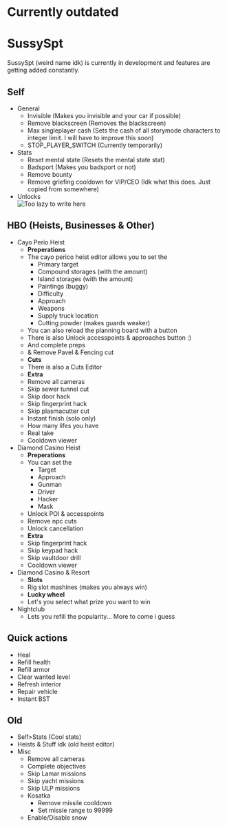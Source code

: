 # Currently outdated

# SussySpt
SussySpt (weird name idk) is currently in development and features are getting added constantly.

## Self
- General
    - Invisible (Makes you invisible and your car if possible)
    - Remove blackscreen (Removes the blackscreen)
    - Max singleplayer cash (Sets the cash of all storymode characters to integer limit. I will have to improve this soon)
    - STOP_PLAYER_SWITCH (Currently temporarily)
- Stats
    - Reset mental state (Resets the mental state stat)
    - Badsport (Makes you badsport or not)
    - Remove bounty
    - Remove griefing cooldown for VIP/CEO (Idk what this does. Just copied from somewhere)
- Unlocks<br />
    ![Too lazy to write here](https://cdn.discordapp.com/attachments/1130207747867156566/1154437564510523472/image.png)

## HBO (Heists, Businesses & Other)
- Cayo Perio Heist
    - **Preperations**
    - The cayo perico heist editor allows you to set the
        - Primary target
        - Compound storages (with the amount)
        - Island storages (with the amount)
        - Paintings (buggy)
        - Difficulty
        - Approach
        - Weapons
        - Supply truck location
        - Cutting powder (makes guards weaker)
    - You can also reload the planning board with a button
    - There is also Unlock accesspoints & approaches button :)
    - And complete preps
    - & Remove Pavel & Fencing cut
    - **Cuts**
    - There is also a Cuts Editor
    - **Extra**
    - Remove all cameras
    - Skip sewer tunnel cut
    - Skip door hack
    - Skip fingerprint hack
    - Skip plasmacutter cut
    - Instant finish (solo only)
    - How many lifes you have
    - Real take
    - Cooldown viewer
- Diamond Casino Heist
    - **Preperations**
    - You can set the
        - Target
        - Approach
        - Gunman
        - Driver
        - Hacker
        - Mask
    - Unlock POI & accesspoints
    - Remove npc cuts
    - Unlock cancellation
    - **Extra**
    - Skip fingerprint hack
    - Skip keypad hack
    - Skip vaultdoor drill
    - Cooldown viewer
- Diamond Casino & Resort
    - **Slots**
    - Rig slot mashines (makes you always win)
    - **Lucky wheel**
    - Let's you select what prize you want to win
- Nightclub
    - Lets you refill the popularity... More to come i guess

## Quick actions
- Heal
- Refill health
- Refill armor
- Clear wanted level
- Refresh interior
- Repair vehicle
- Instant BST

## Old
- Self>Stats (Cool stats)
- Heists & Stuff idk (old heist editor)
- Misc
    - Remove all cameras
    - Complete objectives
    - Skip Lamar missions
    - Skip yacht missions
    - Skip ULP missions
    - Kosatka
        - Remove missile cooldown
        - Set missle range to 99999
    - Enable/Disable snow
